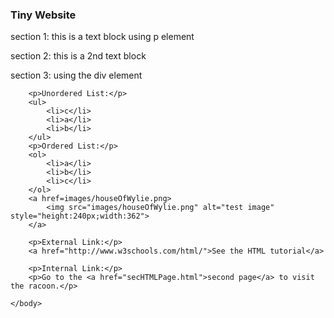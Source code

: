 
<html>
    <head>
        <meta charset="UTF-8">
        <title>tiny super creative website</title>
    </head>
    <body>
        <h3>Tiny Website</h3>
        <p>section 1: this is a text block using p element</p>
        <p>section 2: this is a 2nd text block</p>
        <div>section 3: using the div element</div>
    
        <p>Unordered List:</p>
        <ul>
            <li>c</li>
            <li>a</li>
            <li>b</li>
        </ul>
        <p>Ordered List:</p>
        <ol>
            <li>a</li>
            <li>b</li>
            <li>c</li>
        </ol>
        <a href=images/houseOfWylie.png>
            <img src="images/houseOfWylie.png" alt="test image" style="height:240px;width:362">
        </a>
        
        <p>External Link:</p>
        <a href="http://www.w3schools.com/html/">See the HTML tutorial</a> 
        
        <p>Internal Link:</p>
        <p>Go to the <a href="secHTMLPage.html">second page</a> to visit the racoon.</p>
        
    </body>
</html>
